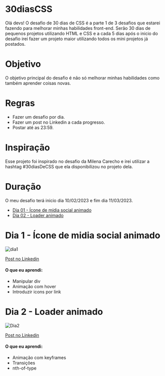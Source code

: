 # 30diasCSS
Olá devs! O desafio de 30 dias de CSS é a parte 1 de 3 desafios que estarei fazendo para melhorar minhas habilidades front-end.
Serão 30 dias de pequenos projetos utilizando HTML e CSS e a cada 5 dias após o inicio do desafio irei fazer um projeto maior utilizando todos os mini projetos já postados.

# Objetivo 
O objetivo principal do desafio é não só melhorar minhas habilidades como também aprender coisas novas.

# Regras 
* Fazer um desafio por dia.
* Fazer um post no Linkedin a cada progresso.
* Postar até as 23:59.

# Inspiração
Esse projeto foi inspirado no desafio da Milena Carecho e irei utilizar a hashtag #30diasDeCSS que ela disponibilizou no projeto dela.

# Duração
O meu desafio terá inicio dia 10/02/2023 e fim dia 11/03/2023.



* [Dia 01 - Ícone de mídia social animado](https://github.com/VICTORIAGUI/30diasCSS/tree/main/DIA1)
* [Dia 02 - Loader animado](https://github.com/VICTORIAGUI/30diasCSS/tree/main/DIA2)

# Dia 1 - Ícone de midia social animado
![dia1](https://j.gifs.com/28wvGK.gif)

[Post no Linkedin](https://www.linkedin.com/feed/update/urn:li:activity:7030007461369516033/)

#### O que eu aprendi:
* Manipular div
* Animação com hover
* Introduzir icons por link

# Dia 2 - Loader animado 
![Dia2](https://j.gifs.com/pZjQX2.gif)

[Post no Linkedin](https://www.linkedin.com/feed/update/urn:li:activity:7030308791044706304/)

#### O que eu aprendi:
* Animação com keyframes
* Transições
* nth-of-type
